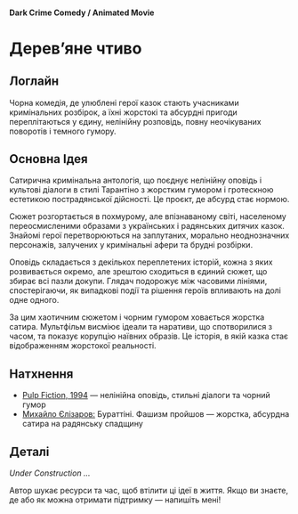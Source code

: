 #### Dark Crime Comedy / Animated Movie

# Дерев’яне чтиво

## Логлайн

Чорна комедія, де улюблені герої казок стають учасниками кримінальних розбірок, а їхні жорстокі та абсурдні пригоди переплітаються у єдину, нелінійну розповідь, повну неочікуваних поворотів і темного гумору.

## Основна Ідея

Сатирична кримінальна антологія, що поєднує нелінійну оповідь і культові діалоги в стилі Тарантіно з жорстким гумором і гротескною естетикою пострадянської дійсності. Це проєкт, де абсурд стає нормою.

Сюжет розгортається в похмурому, але впізнаваному світі, населеному переосмисленими образами з українських і радянських дитячих казок. Знайомі герої перетворюються на заплутаних, морально неоднозначних персонажів, залучених у кримінальні афери та брудні розбірки.

Оповідь складається з декількох переплетених історій, кожна з яких розвивається окремо, але зрештою сходиться в єдиний сюжет, що збирає всі пазли докупи. Глядач подорожує між часовими лініями, спостерігаючи, як випадкові події та рішення героїв впливають на долі одне одного.

За цим хаотичним сюжетом і чорним гумором ховається жорстка сатира. Мультфільм висміює ідеали та наративи, що спотворилися з часом, та показує корупцію наївних образів. Це історія, в якій казка стає відображенням жорстокої реальності.

## Натхнення

- [Pulp Fiction, 1994](https://www.imdb.com/title/tt0110912/) — нелінійна оповідь, стильні діалоги та чорний гумор
- [Михайло Єлізаров:](https://neolurk.org/wiki/%D0%9C%D0%B8%D1%85%D0%B0%D0%B8%D0%BB_%D0%95%D0%BB%D0%B8%D0%B7%D0%B0%D1%80%D0%BE%D0%B2) Бураттіні. Фашизм пройшов — жорстка, абсурдна сатира на радянську спадщину

## Деталі

*Under Construction …*

Автор шукає ресурси та час, щоб втілити ці ідеї в життя. Якщо ви знаєте, де або як можна отримати підтримку — напишіть мені!